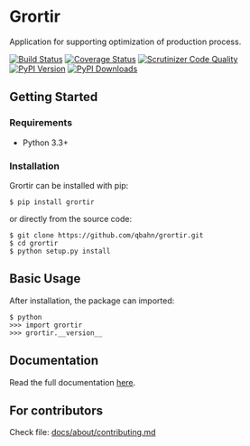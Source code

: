 # Grortir

Application for supporting optimization of production process.

[![Build Status](http://img.shields.io/travis/qbahn/grortir/master.svg)](https://travis-ci.org/qbahn/grortir)
[![Coverage Status](http://img.shields.io/coveralls/qbahn/grortir/master.svg)](https://coveralls.io/r/qbahn/grortir)
[![Scrutinizer Code Quality](http://img.shields.io/scrutinizer/g/qbahn/grortir.svg)](https://scrutinizer-ci.com/g/qbahn/grortir/?branch=master)
[![PyPI Version](http://img.shields.io/pypi/v/Grortir.svg)](https://pypi.python.org/pypi/Grortir)
[![PyPI Downloads](http://img.shields.io/pypi/dm/Grortir.svg)](https://pypi.python.org/pypi/Grortir)

## Getting Started

### Requirements

* Python 3.3+

### Installation

Grortir can be installed with pip:

```
$ pip install grortir
```

or directly from the source code:

```
$ git clone https://github.com/qbahn/grortir.git
$ cd grortir
$ python setup.py install
```

## Basic Usage

After installation, the package can imported:

```
$ python
>>> import grortir
>>> grortir.__version__
```

## Documentation

Read the full documentation [here](http://qbahn.github.io/grortir).

## For contributors
Check file:
[docs/about/contributing.md](docs/about/contributing.md)

